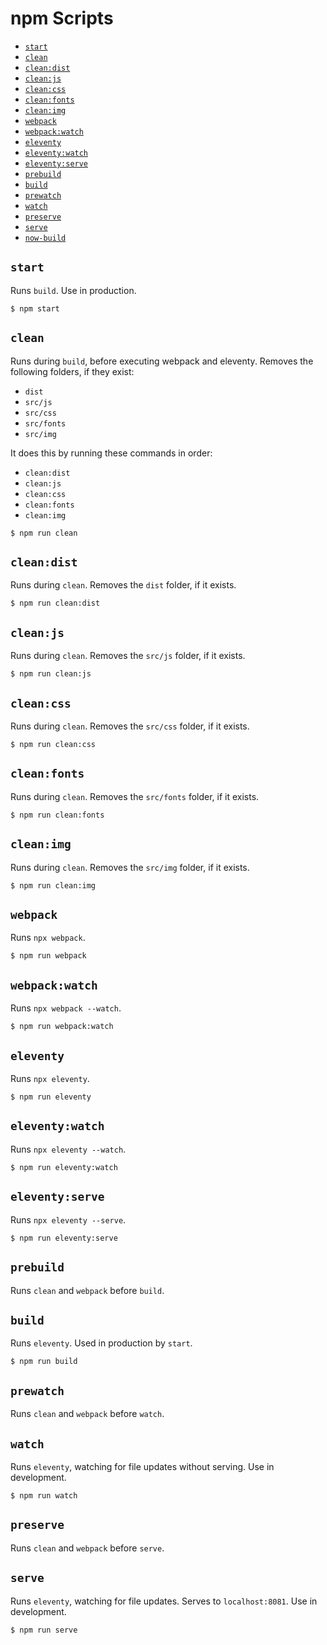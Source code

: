 # npm Scripts

- [`start`](#start)
- [`clean`](#clean)
- [`clean:dist`](#cleandist)
- [`clean:js`](#cleanjs)
- [`clean:css`](#cleancss)
- [`clean:fonts`](#cleanfonts)
- [`clean:img`](#cleanimg)
- [`webpack`](#webpack)
- [`webpack:watch`](#webpackwatch)
- [`eleventy`](#eleventy)
- [`eleventy:watch`](#eleventywatch)
- [`eleventy:serve`](#eleventyserve)
- [`prebuild`](#prebuild)
- [`build`](#build)
- [`prewatch`](#prewatch)
- [`watch`](#watch)
- [`preserve`](#preserve)
- [`serve`](#serve)
- [`now-build`](#nowbuild)

## `start`

Runs `build`. Use in production.

```shell
$ npm start
```

## `clean`

Runs during `build`, before executing webpack and eleventy. Removes the following folders, if they exist:

- `dist`
- `src/js`
- `src/css`
- `src/fonts`
- `src/img`

It does this by running these commands in order:

- `clean:dist`
- `clean:js`
- `clean:css`
- `clean:fonts`
- `clean:img`

```shell
$ npm run clean
```

## `clean:dist`

Runs during `clean`. Removes the `dist` folder, if it exists.

```shell
$ npm run clean:dist
```

## `clean:js`

Runs during `clean`. Removes the `src/js` folder, if it exists.

```shell
$ npm run clean:js
```

## `clean:css`

Runs during `clean`. Removes the `src/css` folder, if it exists.

```shell
$ npm run clean:css
```

## `clean:fonts`

Runs during `clean`. Removes the `src/fonts` folder, if it exists.

```shell
$ npm run clean:fonts
```

## `clean:img`

Runs during `clean`. Removes the `src/img` folder, if it exists.

```shell
$ npm run clean:img
```

## `webpack`

Runs `npx webpack`.

```shell
$ npm run webpack
```

## `webpack:watch`

Runs `npx webpack --watch`.

```shell
$ npm run webpack:watch
```

## `eleventy`

Runs `npx eleventy`.

```shell
$ npm run eleventy
```

## `eleventy:watch`

Runs `npx eleventy --watch`.

```shell
$ npm run eleventy:watch
```

## `eleventy:serve`

Runs `npx eleventy --serve`.

```shell
$ npm run eleventy:serve
```

## `prebuild`

Runs `clean` and `webpack` before `build`.

## `build`

Runs `eleventy`. Used in production by `start`.

```shell
$ npm run build
```

## `prewatch`

Runs `clean` and `webpack` before `watch`.

## `watch`

Runs `eleventy`, watching for file updates without serving. Use in development.

```shell
$ npm run watch
```

## `preserve`

Runs `clean` and `webpack` before `serve`.

## `serve`

Runs `eleventy`, watching for file updates. Serves to `localhost:8081`. Use in development.

```shell
$ npm run serve
```